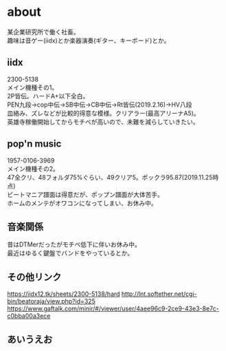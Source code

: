 # about
某企業研究所で働く社畜。  
趣味は音ゲー(iidx)とか楽器演奏(ギター、キーボード)とか。

## iidx
2300-5138  
メイン機種その1。  
2P皆伝。ハードA+以下全白。  
PEN九段→cop中伝→SB中伝→CB中伝→Rt皆伝(2019.2.16)→HV八段  
皿絡み、ズレなどが比較的得意な模様。クリアラー(最高アリーナA5)。  
英雄寺稼働開始してからモチベが高いので、未難を減らしていきたい。  

## pop'n music
1957-0106-3969  
メイン機種その2。  
47全クリ、48フォルダ75%ぐらい、49クリア5。ポックラ95.87(2019.11.25時点)  
ビートマニア譜面は得意だが、ポップン譜面が大体苦手。  
ホームのメンテがオワコンになってしまい、お休み中。

## 音楽関係
昔はDTMerだったがモチベ低下に伴いお休み中。  
最近はゆるく鍵盤でバンドをやっているとか。

## その他リンク
https://iidx12.tk/sheets/2300-5138/hard
http://lnt.softether.net/cgi-bin/beatoraja/view.php?id=325
https://www.gaftalk.com/minir/#/viewer/user/4aee96c9-2ce9-43e3-8e7c-c0bba00a3ece

## あいうえお
